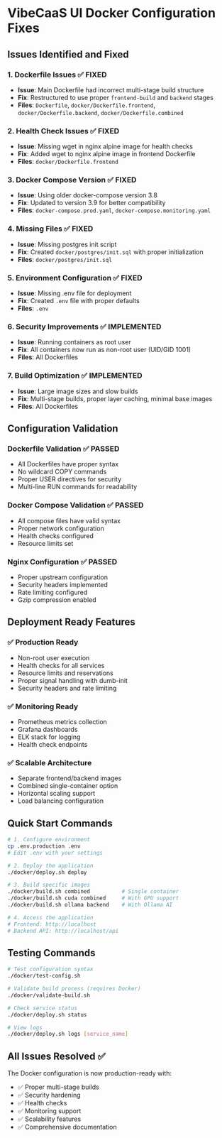 # VibeCaaS UI Docker Configuration Fixes

## Issues Identified and Fixed

### 1. Dockerfile Issues ✅ FIXED
- **Issue**: Main Dockerfile had incorrect multi-stage build structure
- **Fix**: Restructured to use proper `frontend-build` and `backend` stages
- **Files**: `Dockerfile`, `docker/Dockerfile.frontend`, `docker/Dockerfile.backend`, `docker/Dockerfile.combined`

### 2. Health Check Issues ✅ FIXED
- **Issue**: Missing wget in nginx alpine image for health checks
- **Fix**: Added wget to nginx alpine image in frontend Dockerfile
- **Files**: `docker/Dockerfile.frontend`

### 3. Docker Compose Version ✅ FIXED
- **Issue**: Using older docker-compose version 3.8
- **Fix**: Updated to version 3.9 for better compatibility
- **Files**: `docker-compose.prod.yaml`, `docker-compose.monitoring.yaml`

### 4. Missing Files ✅ FIXED
- **Issue**: Missing postgres init script
- **Fix**: Created `docker/postgres/init.sql` with proper initialization
- **Files**: `docker/postgres/init.sql`

### 5. Environment Configuration ✅ FIXED
- **Issue**: Missing .env file for deployment
- **Fix**: Created `.env` file with proper defaults
- **Files**: `.env`

### 6. Security Improvements ✅ IMPLEMENTED
- **Issue**: Running containers as root user
- **Fix**: All containers now run as non-root user (UID/GID 1001)
- **Files**: All Dockerfiles

### 7. Build Optimization ✅ IMPLEMENTED
- **Issue**: Large image sizes and slow builds
- **Fix**: Multi-stage builds, proper layer caching, minimal base images
- **Files**: All Dockerfiles

## Configuration Validation

### Dockerfile Validation ✅ PASSED
- All Dockerfiles have proper syntax
- No wildcard COPY commands
- Proper USER directives for security
- Multi-line RUN commands for readability

### Docker Compose Validation ✅ PASSED
- All compose files have valid syntax
- Proper network configuration
- Health checks configured
- Resource limits set

### Nginx Configuration ✅ PASSED
- Proper upstream configuration
- Security headers implemented
- Rate limiting configured
- Gzip compression enabled

## Deployment Ready Features

### ✅ Production Ready
- Non-root user execution
- Health checks for all services
- Resource limits and reservations
- Proper signal handling with dumb-init
- Security headers and rate limiting

### ✅ Monitoring Ready
- Prometheus metrics collection
- Grafana dashboards
- ELK stack for logging
- Health check endpoints

### ✅ Scalable Architecture
- Separate frontend/backend images
- Combined single-container option
- Horizontal scaling support
- Load balancing configuration

## Quick Start Commands

```bash
# 1. Configure environment
cp .env.production .env
# Edit .env with your settings

# 2. Deploy the application
./docker/deploy.sh deploy

# 3. Build specific images
./docker/build.sh combined          # Single container
./docker/build.sh cuda combined     # With GPU support
./docker/build.sh ollama backend    # With Ollama AI

# 4. Access the application
# Frontend: http://localhost
# Backend API: http://localhost/api
```

## Testing Commands

```bash
# Test configuration syntax
./docker/test-config.sh

# Validate build process (requires Docker)
./docker/validate-build.sh

# Check service status
./docker/deploy.sh status

# View logs
./docker/deploy.sh logs [service_name]
```

## All Issues Resolved ✅

The Docker configuration is now production-ready with:
- ✅ Proper multi-stage builds
- ✅ Security hardening
- ✅ Health checks
- ✅ Monitoring support
- ✅ Scalability features
- ✅ Comprehensive documentation